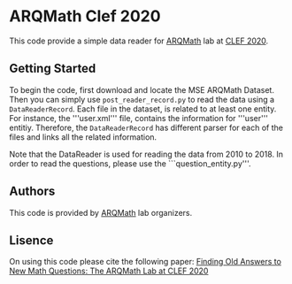 # ARQMath Clef 2020
This code provide a simple data reader for [ARQMath](https://www.cs.rit.edu/~dprl/ARQMath/) lab at [CLEF 2020](https://clef2020.clef-initiative.eu/). 

## Getting Started

To begin the code, first download and locate the MSE ARQMath Dataset. Then you can simply use ```post_reader_record.py``` to read the data using a ```DataReaderRecord```. Each file in the dataset, is related to at least one entity. For instance, the '''user.xml''' file, contains the information for '''user''' entitiy. Therefore, the ```DataReaderRecord``` has different parser for each of the files and links all the related information.


Note that the DataReader is used for reading the data from 2010 to 2018. In order to read the questions, please use the ```question_entity.py'''.


## Authors

This code is provided by [ARQMath](https://www.cs.rit.edu/~dprl/ARQMath/) lab organizers. 

## Lisence 
On using this code please cite the following paper:
[Finding Old Answers to New Math Questions: The ARQMath Lab at CLEF 2020](https://link.springer.com/content/pdf/10.1007/978-3-030-45442-5_73.pdf)
